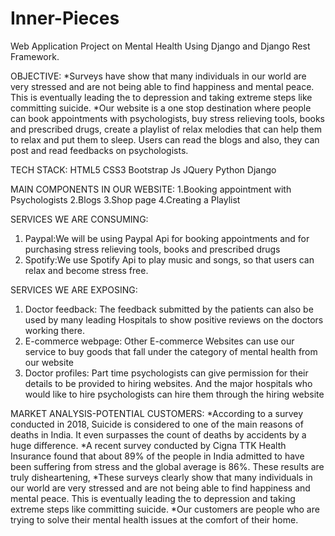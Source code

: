 # Inner-Pieces
Web Application Project on Mental Health Using Django and Django Rest Framework.

OBJECTIVE:
*Surveys have show that many individuals in our world are very stressed and are not being able to find happiness and mental peace. This is eventually leading the to depression and taking extreme steps like committing suicide.
*Our website is a one stop destination where people can book appointments with psychologists, buy stress relieving tools, books and prescribed drugs, create a playlist of relax melodies that can help them to relax and put them to sleep. Users can read the blogs and also, they can post and read feedbacks on psychologists. 

TECH STACK:
HTML5
CSS3
Bootstrap
Js
JQuery
Python
Django

MAIN COMPONENTS IN OUR WEBSITE:
1.Booking appointment with Psychologists
2.Blogs
3.Shop page
4.Creating a Playlist

SERVICES WE ARE CONSUMING:
1. Paypal:We will be using Paypal Api for booking appointments and for purchasing stress relieving tools, books and prescribed drugs
2. Spotify:We use Spotify Api to play music and songs, so that users can relax and become stress free. 

SERVICES WE ARE EXPOSING:
1. Doctor feedback: The feedback submitted by the patients can also be used by many leading Hospitals to show positive reviews on the doctors working there.
2. E-commerce webpage: Other E-commerce Websites can use our service to buy goods that fall under the category of mental health from our website
3. Doctor profiles: Part time psychologists can give permission for their details to be provided to hiring websites. And the major hospitals who would like to hire psychologists can hire them through the hiring website

MARKET ANALYSIS-POTENTIAL CUSTOMERS:
*According to a survey conducted in 2018, Suicide is considered to one of the main reasons of deaths in India. It even surpasses the count of deaths by accidents by a huge difference.
*A recent survey conducted by Cigna TTK Health Insurance found that about 89% of the people in India admitted to have been suffering from stress and the global average is 86%. These results are truly disheartening,
*These surveys clearly show that many individuals in our world are very stressed and are not being able to find happiness and mental peace. This is eventually leading the to depression and taking extreme steps like committing suicide.
*Our customers are people who are trying to solve their mental health issues at the comfort of their home.   

